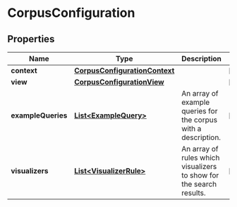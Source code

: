 

# CorpusConfiguration

## Properties

Name | Type | Description | Notes
------------ | ------------- | ------------- | -------------
**context** | [**CorpusConfigurationContext**](CorpusConfigurationContext.md) |  |  [optional]
**view** | [**CorpusConfigurationView**](CorpusConfigurationView.md) |  |  [optional]
**exampleQueries** | [**List&lt;ExampleQuery&gt;**](ExampleQuery.md) | An array of example queries for the corpus with a description. |  [optional]
**visualizers** | [**List&lt;VisualizerRule&gt;**](VisualizerRule.md) | An array of rules which visualizers to show for the search results. |  [optional]




